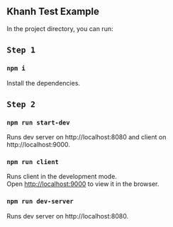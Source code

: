 
## Khanh Test Example

In the project directory, you can run:

## `Step 1`

### `npm i`

Install the dependencies.

## `Step 2`

### `npm run start-dev`

Runs dev server on http://localhost:8080 and client on http://localhost:9000.<br />

### `npm run client`

Runs client in the development mode.<br />
Open [http://localhost:9000](http://localhost:9000) to view it in the browser.

### `npm run dev-server`

Runs dev server on http://localhost:8080.<br />
